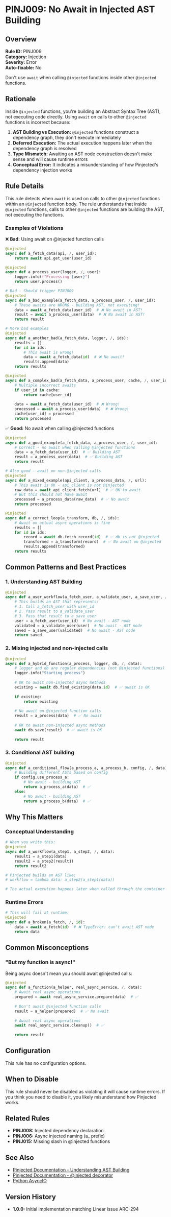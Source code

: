 # PINJ009: No Await in Injected AST Building

## Overview

**Rule ID:** PINJ009  
**Category:** Injection  
**Severity:** Error  
**Auto-fixable:** No

Don't use `await` when calling `@injected` functions inside other `@injected` functions.

## Rationale

Inside `@injected` functions, you're building an Abstract Syntax Tree (AST), not executing code directly. Using `await` on calls to other `@injected` functions is incorrect because:

1. **AST Building vs Execution:** `@injected` functions construct a dependency graph, they don't execute immediately
2. **Deferred Execution:** The actual execution happens later when the dependency graph is resolved
3. **Type Mismatch:** Awaiting an AST node construction doesn't make sense and will cause runtime errors
4. **Conceptual Error:** It indicates a misunderstanding of how Pinjected's dependency injection works

## Rule Details

This rule detects when `await` is used on calls to other `@injected` functions within an `@injected` function body. The rule understands that inside `@injected` functions, calls to other `@injected` functions are building the AST, not executing the functions.

### Examples of Violations

❌ **Bad:** Using await on @injected function calls
```python
@injected
async def a_fetch_data(api, /, user_id):
    return await api.get_user(user_id)

@injected
async def a_process_user(logger, /, user):
    logger.info(f"Processing {user}")
    return user.process()

# Bad - Should trigger PINJ009
@injected
async def a_bad_example(a_fetch_data, a_process_user, /, user_id):
    # These awaits are WRONG - building AST, not executing!
    data = await a_fetch_data(user_id)  # ❌ No await in AST!
    result = await a_process_user(data)  # ❌ No await in AST!
    return result

# More bad examples
@injected
async def a_another_bad(a_fetch_data, logger, /, ids):
    results = []
    for id in ids:
        # This await is wrong!
        data = await a_fetch_data(id)  # ❌ No await!
        results.append(data)
    return results

@injected
async def a_complex_bad(a_fetch_data, a_process_user, cache, /, user_id):
    # Multiple incorrect awaits
    if user_id in cache:
        return cache[user_id]
    
    data = await a_fetch_data(user_id)  # ❌ Wrong!
    processed = await a_process_user(data)  # ❌ Wrong!
    cache[user_id] = processed
    return processed
```

✅ **Good:** No await when calling @injected functions
```python
@injected
async def a_good_example(a_fetch_data, a_process_user, /, user_id):
    # Correct - no await when calling @injected functions
    data = a_fetch_data(user_id)  # ✅ Building AST
    result = a_process_user(data)  # ✅ Building AST
    return result

# Also good - await on non-@injected calls
@injected
async def a_mixed_example(api_client, a_process_data, /, url):
    # This await is OK - api_client is not @injected
    raw_data = await api_client.fetch(url)  # ✅ OK to await
    # But this should not have await
    processed = a_process_data(raw_data)  # ✅ No await
    return processed

@injected
async def a_correct_loop(a_transform, db, /, ids):
    # Await on actual async operations is fine
    results = []
    for id in ids:
        record = await db.fetch_record(id)  # ✅ db is not @injected
        transformed = a_transform(record)  # ✅ No await on @injected
        results.append(transformed)
    return results
```

## Common Patterns and Best Practices

### 1. Understanding AST Building
```python
@injected
async def a_user_workflow(a_fetch_user, a_validate_user, a_save_user, /, user_id):
    # This builds an AST that represents:
    # 1. Call a_fetch_user with user_id
    # 2. Pass result to a_validate_user
    # 3. Pass that result to a_save_user
    user = a_fetch_user(user_id)  # No await - AST node
    validated = a_validate_user(user)  # No await - AST node
    saved = a_save_user(validated)  # No await - AST node
    return saved
```

### 2. Mixing injected and non-injected calls
```python
@injected
async def a_hybrid_function(a_process, logger, db, /, data):
    # logger and db are regular dependencies (not @injected functions)
    logger.info("Starting process")
    
    # OK to await non-injected async methods
    existing = await db.find_existing(data.id)  # ✅ await is OK
    
    if existing:
        return existing
    
    # No await on @injected function calls
    result = a_process(data)  # ✅ No await
    
    # OK to await non-injected async methods
    await db.save(result)  # ✅ await is OK
    
    return result
```

### 3. Conditional AST building
```python
@injected
async def a_conditional_flow(a_process_a, a_process_b, config, /, data):
    # Building different ASTs based on config
    if config.use_process_a:
        # No await - building AST
        return a_process_a(data)  # ✅
    else:
        # No await - building AST
        return a_process_b(data)  # ✅
```

## Why This Matters

### Conceptual Understanding
```python
# When you write this:
@injected
async def a_workflow(a_step1, a_step2, /, data):
    result1 = a_step1(data)
    result2 = a_step2(result1)
    return result2

# Pinjected builds an AST like:
# workflow = lambda data: a_step2(a_step1(data))

# The actual execution happens later when called through the container
```

### Runtime Errors
```python
# This will fail at runtime:
@injected
async def a_broken(a_fetch, /, id):
    data = await a_fetch(id)  # ❌ TypeError: can't await AST node
    return data
```

## Common Misconceptions

### "But my function is async!"
Being async doesn't mean you should await @injected calls:
```python
@injected
async def a_function(a_helper, real_async_service, /, data):
    # Await real async operations
    prepared = await real_async_service.prepare(data)  # ✅
    
    # Don't await @injected function calls
    result = a_helper(prepared)  # ✅ No await
    
    # Await real async operations
    await real_async_service.cleanup()  # ✅
    
    return result
```

## Configuration

This rule has no configuration options.

## When to Disable

This rule should never be disabled as violating it will cause runtime errors. If you think you need to disable it, you likely misunderstand how Pinjected works.

## Related Rules

- **PINJ008:** Injected dependency declaration
- **PINJ006:** Async injected naming (a_ prefix)
- **PINJ015:** Missing slash in @injected functions

## See Also

- [Pinjected Documentation - Understanding AST Building](https://pinjected.readthedocs.io/ast-building)
- [Pinjected Documentation - @injected decorator](https://pinjected.readthedocs.io/injected)
- [Python AsyncIO](https://docs.python.org/3/library/asyncio.html)

## Version History

- **1.0.0:** Initial implementation matching Linear issue ARC-294